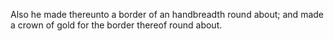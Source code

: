 Also he made thereunto a border of an handbreadth round about; and made a crown of gold for the border thereof round about.
